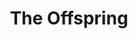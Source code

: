 ---
title: "The Offspring"
summary: "The Offspring is an American rock band from Garden Grove, California, formed in 1984. Originally formed under the name Manic Subsidal, the band's current lineup consists of lead vocalist and rhythm guitarist Bryan \"Dexter\" Holland, lead guitarist Kevin \"Noodles\" Wasserman, bassist Todd Morse and drummer Brandon Pertzborn. Over the course of their 39-year career, the Offspring has released ten studio albums and have also experienced a number of lineup changes, most notably with their drummer. Their longest-serving drummer was Ron Welty, who replaced original drummer James Lilja in 1987 and stayed with the Offspring for 16 years. Welty was replaced by Atom Willard in 2003, who was replaced four years later by Pete Parada, who remained as the drummer for the Offspring until he was fired from the band in 2021 for refusing to get vaccinated against COVID-19 and got officially replaced two years later by their current drummer Brandon Pertzborn. Gregory \"Greg K.\" Kriesel was their bassist until 2018, when he was fired from the band due to business disputes, thus leaving Holland as the sole remaining original member. Kriesel was replaced by Todd Morse of H2O, who had been the Offspring's touring guitarist since 2009.The Offspring is often credited—alongside fellow California punk bands Green Day, NOFX, Bad Religion and Rancid—for reviving mainstream interest in punk rock in the 1990s. They have sold over 40 million records worldwide, making them one of the best-selling punk rock bands in history.After achieving a local following with their early releases, including their 1989 self-titled debut album and the vinyl-only EP Baghdad , the Offspring signed with independent label Epitaph Records and released two albums: Ignition and Smash . Smash, which contained the band's first major hit \"Come Out and Play\", propelled punk rock into the mainstream and holds the distinction as one of the best-selling albums released on an independent record label, selling over 11 million copies worldwide. The success of Smash attracted attention from major labels including Columbia Records, with whom The Offspring signed in 1996; their first album for the label, Ixnay on the Hombre , did not match its predecessor's success, but received favorable reviews and gold and platinum RIAA certifications. The band's fifth album Americana regained their previous level of popularity, obtaining support from MTV and radio and selling over five million units in the US. The Offspring has since released five more albums: Conspiracy of One ; Splinter ; Rise and Fall, Rage and Grace ; Days Go By ; and Let the Bad Times Roll ."
slug: "the-offspring"
image: "the-offspring.jpg"
apple_music_artist_url: "https://music.apple.com/gb/artist/the-offspring/2820865"
wikipedia_url: "https://en.wikipedia.org/wiki/The_Offspring"
---